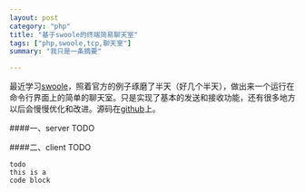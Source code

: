 ```yaml
---
layout: post
category: "php"
title: "基于swoole的终端简易聊天室"
tags: ["php,swoole,tcp,聊天室"]
summary: "我只是一条摘要"

---
```


最近学习[swoole](http://www.swoole.com/)，照着官方的例子琢磨了半天（好几个半天），做出来一个运行在命令行界面上的简单的聊天室。只是实现了基本的发送和接收功能，还有很多地方以后会慢慢优化和改进。源码在[github](https://github.com/out001a/swoole_sample/tree/master/tcp)上。

####一、server
TODO

####二、client
TODO

	todo
	this is a
	code block
